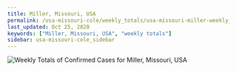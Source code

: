 ```yaml
---
title: Miller, Missouri, USA
permalink: /usa-missouri-cole/weekly_totals/usa-missouri-miller-weekly_totals.html
last_updated: Oct 25, 2020
keywords: ["Miller, Missouri, USA", "weekly totals"]
sidebar: usa-missouri-cole_sidebar
---
```


![Weekly Totals of Confirmed Cases for Miller, Missouri, USA](/covid_tracker/images/graphs/usa-missouri-miller-weekly_totals_graph.png)
